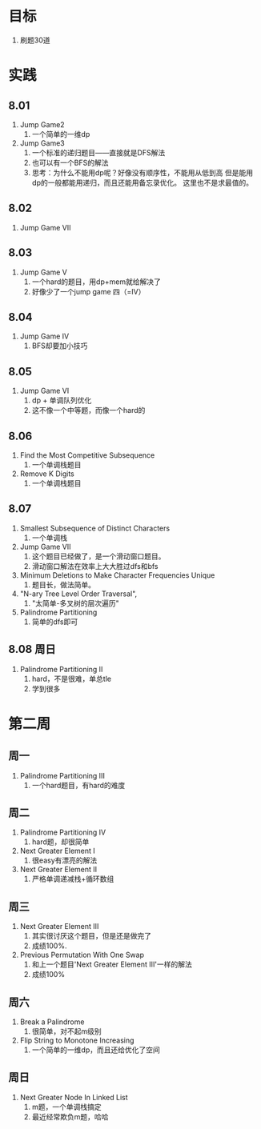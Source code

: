 # 目标
1. 刷题30道

# 实践

## 8.01
1.  Jump Game2
    1.  一个简单的一维dp
2.  Jump Game3
    1.  一个标准的递归题目——直接就是DFS解法
    2.  也可以有一个BFS的解法   
    3.  思考：为什么不能用dp呢？好像没有顺序性，不能用从低到高
        但是能用dp的一般都能用递归，而且还能用备忘录优化。
        这里也不是求最值的。

## 8.02
1.  Jump Game VII

## 8.03
1.  Jump Game V
    1.  一个hard的题目，用dp+mem就给解决了
    2.  好像少了一个jump game 四（=IV）

## 8.04
1.  Jump Game IV
    1.  BFS却要加小技巧
## 8.05
1.  Jump Game VI
    1.  dp + 单调队列优化
    2.  这不像一个中等题，而像一个hard的
   
## 8.06
1.  Find the Most Competitive Subsequence
    1.  一个单调栈题目
2.  Remove K Digits
    1.  一个单调栈题目

## 8.07
1.  Smallest Subsequence of Distinct Characters
    1.  一个单调栈
2.  Jump Game VII
    1.  这个题目已经做了，是一个滑动窗口题目。
    2.  滑动窗口解法在效率上大大胜过dfs和bfs
3.  Minimum Deletions to Make Character Frequencies Unique
    1.  题目长，做法简单。
4.  "N-ary Tree Level Order Traversal",
    1.  "太简单-多叉树的层次遍历"
5.  Palindrome Partitioning
    1.  简单的dfs即可

## 8.08 周日
1.  Palindrome Partitioning II
    1.  hard，不是很难，单总tle
    2.  学到很多

# 第二周
## 周一
1.  Palindrome Partitioning III
    1.  一个hard题目，有hard的难度
## 周二
1.  Palindrome Partitioning IV
    1.  hard题，却很简单
2.  Next Greater Element I
    1.  很easy有漂亮的解法
3.  Next Greater Element II
    1.  严格单调递减栈+循环数组
## 周三
1.  Next Greater Element III
    1.  其实很讨厌这个题目，但是还是做完了
    2.  成绩100%.    
2.  Previous Permutation With One Swap
    1.  和上一个题目'Next Greater Element III'一样的解法
    2.  成绩100%

## 周六
1.  Break a Palindrome
    1.  很简单，对不起m级别
2.  Flip String to Monotone Increasing
    1.  一个简单的一维dp，而且还给优化了空间
## 周日
1.  Next Greater Node In Linked List
    1.  m题，一个单调栈搞定
    2.  最近经常欺负m题，哈哈